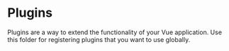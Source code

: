 # Plugins

Plugins are a way to extend the functionality of your Vue application. Use this folder for registering plugins that you want to use globally.
